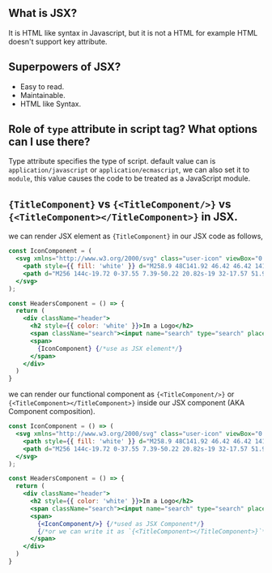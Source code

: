 ## What is JSX?
It is HTML like syntax in Javascript, but it is not a HTML for example HTML doesn't support key attribute.

## Superpowers of JSX?
- Easy to read.
- Maintainable.
- HTML like Syntax.

## Role of `type` attribute in script tag? What options can I use there?
Type attribute specifies the type of script.
 default value can is `application/javascript` or `application/ecmascript`, we can also set it to   `module`, this value causes the code to be treated as a JavaScript module.

## `{TitleComponent}` vs `{<TitleComponent/>}` vs `{<TitleComponent></TitleComponent>}` in JSX.

we can render JSX element as `{TitleComponent}` in our JSX code as follows,

```jsx
const IconComponent = (
  <svg xmlns="http://www.w3.org/2000/svg" class="user-icon" viewBox="0 0 512 512">
    <path style={{ fill: 'white' }} d="M258.9 48C141.92 46.42 46.42 141.92 48 258.9c1.56 112.19 92.91 203.54 205.1 205.1 117 1.6 212.48-93.9 210.88-210.88C462.44 140.91 371.09 49.56 258.9 48zm126.42 327.25a4 4 0 01-6.14-.32 124.27 124.27 0 00-32.35-29.59C321.37 329 289.11 320 256 320s-65.37 9-90.83 25.34a124.24 124.24 0 00-32.35 29.58 4 4 0 01-6.14.32A175.32 175.32 0 0180 259c-1.63-97.31 78.22-178.76 175.57-179S432 158.81 432 256a175.32 175.32 0 01-46.68 119.25z" />
    <path d="M256 144c-19.72 0-37.55 7.39-50.22 20.82s-19 32-17.57 51.93C191.11 256 221.52 288 256 288s64.83-32 67.79-71.24c1.48-19.74-4.8-38.14-17.68-51.82C293.39 151.44 275.59 144 256 144z" />
  </svg>
);

const HeadersComponent = () => {
  return (
    <div className="header">
      <h2 style={{ color: 'white' }}>Im a Logo</h2>
      <span className="search"><input name="search" type="search" placeholder="Search..." /></span>
      <span>
        {IconComponent} {/*use as JSX element*/}
      </span>
    </div>
  )
}
```


we can render our functional component as `{<TitleComponent/>}` or `{<TitleComponent></TitleComponent>}` inside our JSX component (AKA Component composition).

```jsx
const IconComponent = () => (
  <svg xmlns="http://www.w3.org/2000/svg" class="user-icon" viewBox="0 0 512 512">
    <path style={{ fill: 'white' }} d="M258.9 48C141.92 46.42 46.42 141.92 48 258.9c1.56 112.19 92.91 203.54 205.1 205.1 117 1.6 212.48-93.9 210.88-210.88C462.44 140.91 371.09 49.56 258.9 48zm126.42 327.25a4 4 0 01-6.14-.32 124.27 124.27 0 00-32.35-29.59C321.37 329 289.11 320 256 320s-65.37 9-90.83 25.34a124.24 124.24 0 00-32.35 29.58 4 4 0 01-6.14.32A175.32 175.32 0 0180 259c-1.63-97.31 78.22-178.76 175.57-179S432 158.81 432 256a175.32 175.32 0 01-46.68 119.25z" />
    <path d="M256 144c-19.72 0-37.55 7.39-50.22 20.82s-19 32-17.57 51.93C191.11 256 221.52 288 256 288s64.83-32 67.79-71.24c1.48-19.74-4.8-38.14-17.68-51.82C293.39 151.44 275.59 144 256 144z" />
  </svg>
);

const HeadersComponent = () => {
  return (
    <div className="header">
      <h2 style={{ color: 'white' }}>Im a Logo</h2>
      <span className="search"><input name="search" type="search" placeholder="Search..." /></span>
      <span>
        {<IconComponent/>} {/*used as JSX Component*/}
        {/*or we can write it as `{<TitleComponent></TitleComponent>}`*/}
      </span>
    </div>
  )
}
```
